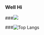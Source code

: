 ### Well Hi

<!--
**vivosalvador/vivosalvador** is a ✨ _special_ ✨ repository because its `README.md` (this file) appears on your GitHub profile.
-->

###![](https://visitor-badge.laobi.icu/badge?page_id=CharalambosIoannou.CharalambosIoannou)


###![Top Langs](https://github-readme-stats.vercel.app/api/top-langs/?username=vivosalvador&theme=buefy)

